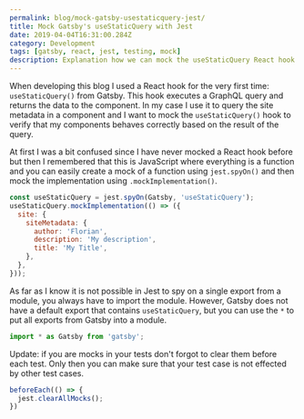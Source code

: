 ```yaml
---
permalink: blog/mock-gatsby-usestaticquery-jest/
title: Mock Gatsby's useStaticQuery with Jest
date: 2019-04-04T16:31:00.284Z
category: Development
tags: [gatsby, react, jest, testing, mock]
description: Explanation how we can mock the useStaticQuery React hook provided by Gatsby in Jest
---
```


When developing this blog I used a React hook for the very first time: `useStaticQuery()` from Gatsby. This hook executes a GraphQL query and returns the data to the component. In my case I use it to query the site metadata in a component and I want to mock the `useStaticQuery()` hook to verify that my components behaves correctly based on the result of the query.

At first I was a bit confused since I have never mocked a React hook before but then I remembered that this is JavaScript where everything is a function and you can easily create a mock of a function using `jest.spyOn()` and then mock the implementation using `.mockImplementation()`.

```javascript
const useStaticQuery = jest.spyOn(Gatsby, 'useStaticQuery');
useStaticQuery.mockImplementation(() => ({
  site: {
    siteMetadata: {
      author: 'Florian',
      description: 'My description',
      title: 'My Title',
    },
  },
}));
```

As far as I know it is not possible in Jest to spy on a single export from a module, you always have to import the module. However, Gatsby does not have a default export that contains `useStaticQuery`, but you can use the `*` to put all exports from Gatsby into a module.

```javascript
import * as Gatsby from 'gatsby';
```

Update: if you are mocks in your tests don't forgot to clear them before each test. Only then you can make sure that your test case is not effected by other test cases.

```javascript
beforeEach(() => {
  jest.clearAllMocks();
})
```
